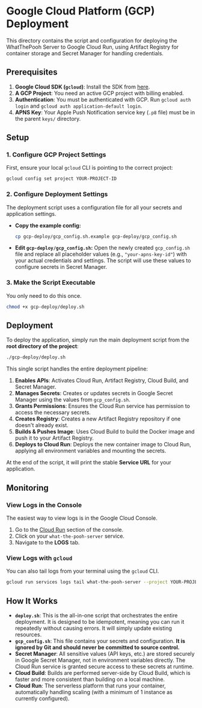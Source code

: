 # Google Cloud Platform (GCP) Deployment

This directory contains the script and configuration for deploying the WhatThePooh Server to Google Cloud Run, using Artifact Registry for container storage and Secret Manager for handling credentials.

## Prerequisites

1.  **Google Cloud SDK (`gcloud`)**: Install the SDK from [here](https://cloud.google.com/sdk/docs/install).
2.  **A GCP Project**: You need an active GCP project with billing enabled.
3.  **Authentication**: You must be authenticated with GCP. Run `gcloud auth login` and `gcloud auth application-default login`.
4.  **APNS Key**: Your Apple Push Notification service key (`.p8` file) must be in the parent `keys/` directory.

## Setup

### 1. Configure GCP Project Settings

First, ensure your local `gcloud` CLI is pointing to the correct project:

```bash
gcloud config set project YOUR-PROJECT-ID
```

### 2. Configure Deployment Settings

The deployment script uses a configuration file for all your secrets and application settings.

*   **Copy the example config:**
    ```bash
    cp gcp-deploy/gcp_config.sh.example gcp-deploy/gcp_config.sh
    ```

*   **Edit `gcp-deploy/gcp_config.sh`:**
    Open the newly created `gcp_config.sh` file and replace all placeholder values (e.g., `"your-apns-key-id"`) with your actual credentials and settings. The script will use these values to configure secrets in Secret Manager.

### 3. Make the Script Executable

You only need to do this once.

```bash
chmod +x gcp-deploy/deploy.sh
```

## Deployment

To deploy the application, simply run the main deployment script from the **root directory of the project**:

```bash
./gcp-deploy/deploy.sh
```

This single script handles the entire deployment pipeline:

1.  **Enables APIs**: Activates Cloud Run, Artifact Registry, Cloud Build, and Secret Manager.
2.  **Manages Secrets**: Creates or updates secrets in Google Secret Manager using the values from `gcp_config.sh`.
3.  **Grants Permissions**: Ensures the Cloud Run service has permission to access the necessary secrets.
4.  **Creates Registry**: Creates a new Artifact Registry repository if one doesn't already exist.
5.  **Builds & Pushes Image**: Uses Cloud Build to build the Docker image and push it to your Artifact Registry.
6.  **Deploys to Cloud Run**: Deploys the new container image to Cloud Run, applying all environment variables and mounting the secrets.

At the end of the script, it will print the stable **Service URL** for your application.

## Monitoring

### View Logs in the Console

The easiest way to view logs is in the Google Cloud Console.

1.  Go to the [Cloud Run](https://console.cloud.google.com/run) section of the console.
2.  Click on your `what-the-pooh-server` service.
3.  Navigate to the **LOGS** tab.

### View Logs with `gcloud`

You can also tail logs from your terminal using the `gcloud` CLI.

```bash
gcloud run services logs tail what-the-pooh-server --project YOUR-PROJECT-ID --region us-west1
```

## How It Works

*   **`deploy.sh`**: This is the all-in-one script that orchestrates the entire deployment. It is designed to be idempotent, meaning you can run it repeatedly without causing errors. It will simply update existing resources.
*   **`gcp_config.sh`**: This file contains your secrets and configuration. **It is ignored by Git and should never be committed to source control.**
*   **Secret Manager**: All sensitive values (API keys, etc.) are stored securely in Google Secret Manager, not in environment variables directly. The Cloud Run service is granted secure access to these secrets at runtime.
*   **Cloud Build**: Builds are performed server-side by Cloud Build, which is faster and more consistent than building on a local machine.
*   **Cloud Run**: The serverless platform that runs your container, automatically handling scaling (with a minimum of 1 instance as currently configured). 